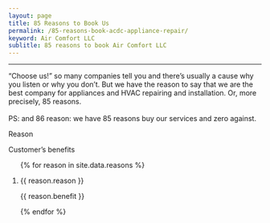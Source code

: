 ```yaml
---
layout: page
title: 85 Reasons to Book Us
permalink: /85-reasons-book-acdc-appliance-repair/
keyword: Air Comfort LLC
sublitle: 85 reasons to book Air Comfort LLC
---
```


<!-- CONTENT -->
<section>
    <div class="fixed-width-container">
        <div class="col-8">
            <hr>
            <p class="pullquote">
                “Choose us!” so many companies tell you and there’s usually a cause why you listen or why you don’t. But we have the reason to say that we are the best company for appliances and HVAC repairing and installation. Or, more precisely,  85 reasons.<br><br> PS: and 86 reason:  we have 85 reasons buy our services and zero against.
            </p>
            <div class="page--table--container">
                <div class="page--table--row page--table--row__title">
                    <div class="page--table-cell reasons--table-cell"><p class="big">Reason</p></div>
                    <div class="page--table-cell reasons--table-cell"><p class="big">Customer’s benefits</p></div>
                </div>
                <ol class="reasons--table-ol">
                    {% for reason in site.data.reasons %}
                        <li class="page--table--counter">
                            <div class="page--table--row">
                                <div class="page--table-cell reasons--table-cell"><p class="big">{{ reason.reason }}</p></div>
                                <div class="page--table-cell reasons--table-cell"><p class="big">{{ reason.benefit }}</p></div>
                            </div>
                        </li>
                    {% endfor %}
                </ol>
            </div>
        </div>
    </div>
</section>